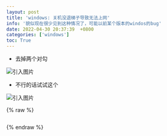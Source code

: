 ```yaml
---
layout: post
title: 'windows: 关机没退梯子导致无法上网'
info: '貌似现在很少见到这种情况了，可能以前某个版本的windos的bug'
date: 2022-04-30 20:37:39  +0800
categories: ['windows']
toc: True
---
```



- 去掉两个对勾

![引入图片]({{site.url}}/image/windows/2023-10-15-web_error/image_1.png)


- 不行的话试试这个

![引入图片]({{site.url}}/image/windows/2023-10-15-web_error/image_2.png)



{% raw %}
```
```
{% endraw %}


<!--![引入图片]({{site.url}}/image/windows/2023-10-15-web_error/image_1.jpg) -->